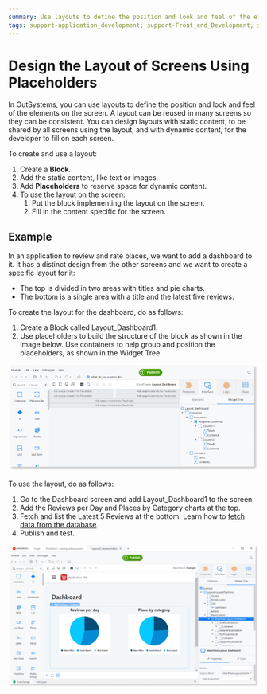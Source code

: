 ```yaml
---
summary: Use layouts to define the position and look and feel of the elements on the screen. A layout can be reused in many screens so they can be consistent.
tags: support-application_development; support-Front_end_Development; support-Front_end_Development-featured; support-webapps
---
```


# Design the Layout of Screens Using Placeholders

In OutSystems, you can use layouts to define the position and look and feel of the elements on the screen. A layout can be reused in many screens so they can be consistent. You can design layouts with static content, to be shared by all screens using the layout, and with dynamic content, for the developer to fill on each screen.

To create and use a layout:

1. Create a **Block**. 
1. Add the static content, like text or images. 
1. Add **Placeholders** to reserve space for dynamic content. 
1. To use the layout on the screen: 
    1. Put the block implementing the layout on the screen. 
    1. Fill in the content specific for the screen. 

## Example

In an application to review and rate places, we want to add a dashboard to it. It has a distinct design from the other screens and we want to create a specific layout for it:

* The top is divided in two areas with titles and pie charts.
* The bottom is a single area with a title and the latest five reviews. 

To create the layout for the dashboard, do as follows:

1. Create a Block called Layout_Dashboard1. 
1. Use placeholders to build the structure of the block as shown in the image below. Use containers to help group and position the placeholders, as shown in the Widget Tree. 

![](images/design-screens-layout-1.png)

To use the layout, do as follows:

1. Go to the Dashboard screen and add Layout_Dashboard1 to the screen. 
1. Add the Reviews per Day and Places by Category charts at the top. 
1. Fetch and list the Latest 5 Reviews at the bottom. Learn how to [fetch data from the database](<../../data/query/fetch-display.md>). 
1. Publish and test. 

![](images/design-screens-layout-2.png)
